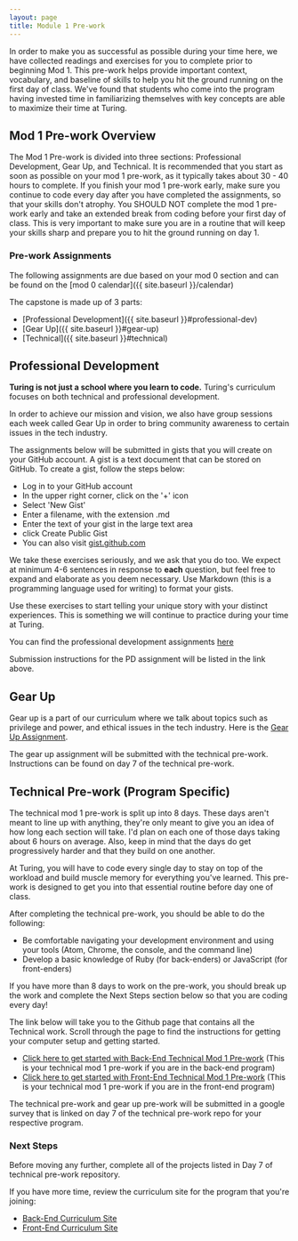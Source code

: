 ```yaml
---
layout: page
title: Module 1 Pre-work
---
```


In order to make you as successful as possible during your time here, we have collected readings and exercises for you to complete prior to beginning Mod 1. This pre-work helps provide important context, vocabulary, and baseline of skills to help you hit the ground running on the first day of class. We've found that students who come into the program having invested time in familiarizing themselves with key concepts are able to maximize their time at Turing.

## Mod 1 Pre-work Overview

The Mod 1 Pre-work is divided into three sections: Professional Development, Gear Up, and Technical. It is recommended that you start as soon as possible on your mod 1 pre-work, as it typically takes about 30 - 40 hours to complete. If you finish your mod 1 pre-work early, make sure you continue to code every day after you have completed the assignments, so that your skills don't atrophy. You SHOULD NOT complete the mod 1 pre-work early and take an extended break from coding before your first day of class. This is very important to make sure you are in a routine that will keep your skills sharp and prepare you to hit the ground running on day 1.

### Pre-work Assignments

The following assignments are due based on your mod 0 section and can be found on the [mod 0 calendar]({{ site.baseurl }}/calendar)

The capstone is made up of 3 parts:
* [Professional Development]({{ site.baseurl }}#professional-dev)
* [Gear Up]({{ site.baseurl }}#gear-up)
* [Technical]({{ site.baseurl }}#technical)

<a name="professional-dev"></a>
## Professional Development

**Turing is not just a school where you learn to code.** Turing's curriculum focuses on both technical and professional development.

In order to achieve our mission and vision, we also have group sessions each week called Gear Up in order to bring community awareness to certain issues in the tech industry.

The assignments below will be submitted in gists that you will create on your GitHub account. A gist is a text document that can be stored on GitHub. To create a gist, follow the steps below:

* Log in to your GitHub account
* In the upper right corner, click on the '+' icon
* Select 'New Gist'
* Enter a filename, with the extension .md
* Enter the text of your gist in the large text area
* click Create Public Gist
* You can also visit [gist.github.com](https://gist.github.com/)

We take these exercises seriously, and we ask that you do too. We expect at minimum 4-6 sentences in response to **each** question, but feel free to expand and elaborate as you deem necessary. Use Markdown (this is a programming language used for writing) to format your gists.

Use these exercises to start telling your unique story with your distinct experiences. This is something we will continue to practice during your time at Turing.

You can find the professional development assignments [here](https://github.com/turingschool/career-development-curriculum-site/blob/master/module-1-prework/career_development_mod1_prework.md)

Submission instructions for the PD assignment will be listed in the link above.

<a name="gear-up"></a>
## Gear Up

Gear up is a part of our curriculum where we talk about topics such as privilege and power, and ethical issues in the tech industry. Here is the [Gear Up Assignment](https://github.com/turingschool/gear-up/blob/master/pre-work/intro_with_empathy.markdown).

The gear up assignment will be submitted with the technical pre-work. Instructions can be found on day 7 of the technical pre-work.

<a name="technical"></a>
## Technical Pre-work (Program Specific)

The technical mod 1 pre-work is split up into 8 days. These days aren't meant to line up with anything, they're only meant to give you an idea of how long each section will take. I'd plan on each one of those days taking about 6 hours on average. Also, keep in mind that the days do get progressively harder and that they build on one another.

At Turing, you will have to code every single day to stay on top of the workload and build muscle memory for everything you've learned. This pre-work is designed to get you into that essential routine before day one of class.

After completing the technical pre-work, you should be able to do the following:

* Be comfortable navigating your development environment and using your tools (Atom, Chrome, the console, and the command line)
* Develop a basic knowledge of Ruby (for back-enders) or JavaScript (for front-enders)

If you have more than 8 days to work on the pre-work, you should break up the work and complete the Next Steps section below so that you are coding every day!

The link below will take you to the Github page that contains all the Technical work. Scroll through the page to find the instructions for getting your computer setup and getting started.

* [Click here to get started with Back-End Technical Mod 1 Pre-work](https://github.com/turingschool-examples/backend_mod_1_prework) (This is your technical mod 1 pre-work if you are in the back-end program)
* [Click here to get started with Front-End Technical Mod 1 Pre-work](https://github.com/turingschool-examples/frontend-mod-1-prework) (This is your technical mod 1 pre-work if you are in the front-end program)

The technical pre-work and gear up pre-work will be submitted in a google survey that is linked on day 7 of the technical pre-work repo for your respective program.

### Next Steps

Before moving any further, complete all of the projects listed in Day 7 of technical pre-work repository.

If you have more time, review the curriculum site for the program that you're joining:

* [Back-End Curriculum Site](http://backend.turing.io/)
* [Front-End Curriculum Site](http://frontend.turing.io/)
